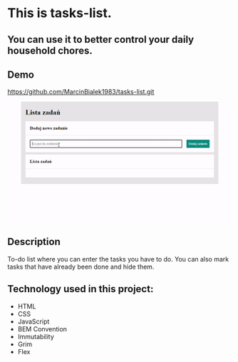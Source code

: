 # This is tasks-list. 

## You can use it to better control your daily household chores.

## Demo
https://github.com/MarcinBialek1983/tasks-list.git

![Gif](gif/ezgif.com-crop.gif)

## Description
To-do list where you can enter the tasks you have to do. You can also mark tasks that have already been done and hide them.

## Technology used in this project:
- HTML
- CSS
- JavaScript
- BEM Convention
- Immutability
- Grim 
- Flex